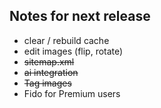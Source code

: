 ## Notes for next release

- clear / rebuild cache
- edit images (flip, rotate)
- ~~sitemap.xml~~
- ~~ai integration~~
- ~~Tag images~~
- Fido for Premium users
